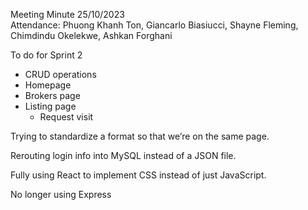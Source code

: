 Meeting Minute 25/10/2023\
Attendance: Phuong Khanh Ton, Giancarlo Biasiucci, Shayne Fleming, Chimdindu Okelekwe, Ashkan Forghani

To do for Sprint 2
- CRUD operations
- Homepage
- Brokers page
- Listing page
  - Request visit

Trying to standardize a format so that we’re on the same page.

Rerouting login info into MySQL instead of a JSON file.

Fully using React to implement CSS instead of just JavaScript. 

No longer using Express
